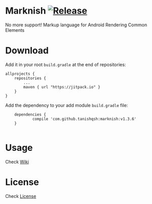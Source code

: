 # Marknish [![Release](https://jitpack.io/v/tanishqsh/marknish.svg)](https://jitpack.io/#tanishqsh/marknish)
No more support! Markup language for Android Rendering Common Elements

# Download
Add it in your root `build.gradle` at the end of repositories:

```
allprojects {
	repositories {
		...
		maven { url "https://jitpack.io" }
	}
}
```
Add the dependency to your add module `build.gradle` file:

```
	dependencies {
	        compile 'com.github.tanishqsh:marknish:v1.3.6'
	}


```
# Usage

 Check [Wiki](https://github.com/tanishqsh/Marknish/wiki)

# License
Check [License](https://github.com/tanishqsh/Marknish/blob/master/LICENSE)

